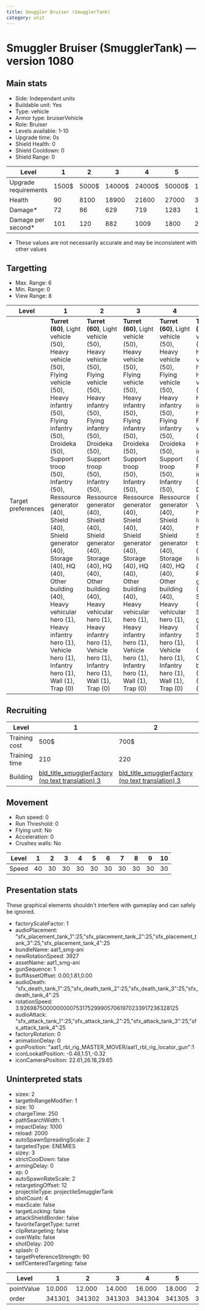 ```yaml
---
title: Smuggler Bruiser (SmugglerTank)
category: unit
---
```


# Smuggler Bruiser (SmugglerTank) — version 1080

## Main stats

  * Side: Independant units
  * Buildable unit: Yes
  * Type: vehicle
  * Armor type: bruiserVehicle
  * Role: Bruiser
  * Levels available: 1-10
  * Upgrade time: 0s
  * Shield Health: 0
  * Shield Cooldown: 0
  * Shield Range: 0

|Level               |1    |2    |3     |4     |5     |6      |7      |8      |9       |10      |
|--------------------|-----|-----|------|------|------|-------|-------|-------|--------|--------|
|Upgrade requirements|1500$|5000$|14000$|24000$|50000$|100000$|200000$|750000$|2000000$|4000000$|
|Health              |90   |8100 |18900 |21600 |27000 |30000  |33000  |36000  |39000   |45000   |
|Damage*             |72   |86   |629   |719   |1283  |1425   |1568   |1710   |1853    |2138    |
|Damage per second*  |101  |120  |882   |1009  |1800  |2000   |2200   |2400   |2600    |3000    |

* These values are not necessarily accurate and may be inconsistent with other values

## Targetting

  * Max. Range: 6
  * Min. Range: 0
  * View Range: 8

|Level             |1                                                                                                                                                                                                                                                                                                                                                                                              |2                                                                                                                                                                                                                                                                                                                                                                                              |3                                                                                                                                                                                                                                                                                                                                                                                              |4                                                                                                                                                                                                                                                                                                                                                                                              |5                                                                                                                                                                                                                                                                                                                                                                                                  |6                                                                                                                                                                                                                                                                                                                                                                                                  |7                                                                                                                                                                                                                                                                                                                                                                                                  |8                                                                                                                                                                                                                                                                                                                                                                                                  |9                                                                                                                                                                                                                                                                                                                                                                                                  |10                                                                                                                                                                                                                                                                                                                                                                                                 |
|------------------|-----------------------------------------------------------------------------------------------------------------------------------------------------------------------------------------------------------------------------------------------------------------------------------------------------------------------------------------------------------------------------------------------|-----------------------------------------------------------------------------------------------------------------------------------------------------------------------------------------------------------------------------------------------------------------------------------------------------------------------------------------------------------------------------------------------|-----------------------------------------------------------------------------------------------------------------------------------------------------------------------------------------------------------------------------------------------------------------------------------------------------------------------------------------------------------------------------------------------|-----------------------------------------------------------------------------------------------------------------------------------------------------------------------------------------------------------------------------------------------------------------------------------------------------------------------------------------------------------------------------------------------|---------------------------------------------------------------------------------------------------------------------------------------------------------------------------------------------------------------------------------------------------------------------------------------------------------------------------------------------------------------------------------------------------|---------------------------------------------------------------------------------------------------------------------------------------------------------------------------------------------------------------------------------------------------------------------------------------------------------------------------------------------------------------------------------------------------|---------------------------------------------------------------------------------------------------------------------------------------------------------------------------------------------------------------------------------------------------------------------------------------------------------------------------------------------------------------------------------------------------|---------------------------------------------------------------------------------------------------------------------------------------------------------------------------------------------------------------------------------------------------------------------------------------------------------------------------------------------------------------------------------------------------|---------------------------------------------------------------------------------------------------------------------------------------------------------------------------------------------------------------------------------------------------------------------------------------------------------------------------------------------------------------------------------------------------|---------------------------------------------------------------------------------------------------------------------------------------------------------------------------------------------------------------------------------------------------------------------------------------------------------------------------------------------------------------------------------------------------|
|Target preferences|**Turret (60)**, Light vehicle (50), Heavy vehicle (50), Flying vehicle (50), Heavy infantry (50), Flying infantry (50), Droideka (50), Support troop (50), Infantry (50), Ressource generator (40), Shield (40), Shield generator (40), Storage (40), HQ (40), Other building (40), Heavy vehicular hero (1), Heavy infantry hero (1), Vehicle hero (1), Infantry hero (1), Wall (1), Trap (0)|**Turret (60)**, Light vehicle (50), Heavy vehicle (50), Flying vehicle (50), Heavy infantry (50), Flying infantry (50), Droideka (50), Support troop (50), Infantry (50), Ressource generator (40), Shield (40), Shield generator (40), Storage (40), HQ (40), Other building (40), Heavy vehicular hero (1), Heavy infantry hero (1), Vehicle hero (1), Infantry hero (1), Wall (1), Trap (0)|**Turret (60)**, Light vehicle (50), Heavy vehicle (50), Flying vehicle (50), Heavy infantry (50), Flying infantry (50), Droideka (50), Support troop (50), Infantry (50), Ressource generator (40), Shield (40), Shield generator (40), Storage (40), HQ (40), Other building (40), Heavy vehicular hero (1), Heavy infantry hero (1), Vehicle hero (1), Infantry hero (1), Wall (1), Trap (0)|**Turret (60)**, Light vehicle (50), Heavy vehicle (50), Flying vehicle (50), Heavy infantry (50), Flying infantry (50), Droideka (50), Support troop (50), Infantry (50), Ressource generator (40), Shield (40), Shield generator (40), Storage (40), HQ (40), Other building (40), Heavy vehicular hero (1), Heavy infantry hero (1), Vehicle hero (1), Infantry hero (1), Wall (1), Trap (0)|**Turret (60)**, Light vehicle (50), Heavy vehicular hero (50), Heavy vehicle (50), Heavy infantry hero (50), Flying vehicle (50), Heavy infantry (50), Flying infantry (50), Droideka (50), Vehicle hero (50), Infantry hero (50), Support troop (50), Infantry (50), Ressource generator (40), Shield (40), Shield generator (40), Storage (40), HQ (40), Other building (40), Wall (1), Trap (0)|**Turret (60)**, Light vehicle (50), Heavy vehicular hero (50), Heavy vehicle (50), Heavy infantry hero (50), Flying vehicle (50), Heavy infantry (50), Flying infantry (50), Droideka (50), Vehicle hero (50), Infantry hero (50), Support troop (50), Infantry (50), Ressource generator (40), Shield (40), Shield generator (40), Storage (40), HQ (40), Other building (40), Wall (1), Trap (0)|**Turret (60)**, Light vehicle (50), Heavy vehicular hero (50), Heavy vehicle (50), Heavy infantry hero (50), Flying vehicle (50), Heavy infantry (50), Flying infantry (50), Droideka (50), Vehicle hero (50), Infantry hero (50), Support troop (50), Infantry (50), Ressource generator (40), Shield (40), Shield generator (40), Storage (40), HQ (40), Other building (40), Wall (1), Trap (0)|**Turret (60)**, Light vehicle (50), Heavy vehicular hero (50), Heavy vehicle (50), Heavy infantry hero (50), Flying vehicle (50), Heavy infantry (50), Flying infantry (50), Droideka (50), Vehicle hero (50), Infantry hero (50), Support troop (50), Infantry (50), Ressource generator (40), Shield (40), Shield generator (40), Storage (40), HQ (40), Other building (40), Wall (1), Trap (0)|**Turret (60)**, Light vehicle (50), Heavy vehicular hero (50), Heavy vehicle (50), Heavy infantry hero (50), Flying vehicle (50), Heavy infantry (50), Flying infantry (50), Droideka (50), Vehicle hero (50), Infantry hero (50), Support troop (50), Infantry (50), Ressource generator (40), Shield (40), Shield generator (40), Storage (40), HQ (40), Other building (40), Wall (1), Trap (0)|**Turret (60)**, Light vehicle (50), Heavy vehicular hero (50), Heavy vehicle (50), Heavy infantry hero (50), Flying vehicle (50), Heavy infantry (50), Flying infantry (50), Droideka (50), Vehicle hero (50), Infantry hero (50), Support troop (50), Infantry (50), Ressource generator (40), Shield (40), Shield generator (40), Storage (40), HQ (40), Other building (40), Wall (1), Trap (0)|

## Recruiting

|Level        |1                                                                        |2                                                                        |3                                                                        |4                                                                        |5                                                                        |6                                                                        |7                                                                        |8                                                                        |9                                                                        |10                                                                        |
|-------------|-------------------------------------------------------------------------|-------------------------------------------------------------------------|-------------------------------------------------------------------------|-------------------------------------------------------------------------|-------------------------------------------------------------------------|-------------------------------------------------------------------------|-------------------------------------------------------------------------|-------------------------------------------------------------------------|-------------------------------------------------------------------------|--------------------------------------------------------------------------|
|Training cost|500$                                                                     |700$                                                                     |900$                                                                     |1100$                                                                    |1300$                                                                    |1500$                                                                    |1700$                                                                    |1900$                                                                    |2100$                                                                    |2300$                                                                     |
|Training time|210                                                                      |220                                                                      |230                                                                      |240                                                                      |250                                                                      |260                                                                      |270                                                                      |280                                                                      |290                                                                      |300                                                                       |
|Building     |[bld_title_smugglerFactory (no text translation) 3](smugglerFactory.html)|[bld_title_smugglerFactory (no text translation) 3](smugglerFactory.html)|[bld_title_smugglerFactory (no text translation) 3](smugglerFactory.html)|[bld_title_smugglerFactory (no text translation) 4](smugglerFactory.html)|[bld_title_smugglerFactory (no text translation) 5](smugglerFactory.html)|[bld_title_smugglerFactory (no text translation) 6](smugglerFactory.html)|[bld_title_smugglerFactory (no text translation) 7](smugglerFactory.html)|[bld_title_smugglerFactory (no text translation) 8](smugglerFactory.html)|[bld_title_smugglerFactory (no text translation) 9](smugglerFactory.html)|[bld_title_smugglerFactory (no text translation) 10](smugglerFactory.html)|

## Movement

  * Run speed: 0
  * Run Threshold: 0
  * Flying unit: No
  * Acceleration: 0
  * Crushes walls: No

|Level|1 |2 |3 |4 |5 |6 |7 |8 |9 |10|
|-----|--|--|--|--|--|--|--|--|--|--|
|Speed|40|30|30|30|30|30|30|30|30|30|

## Presentation stats

These graphical elements shouldn't interfere with gameplay and can safely be ignored.

  * factoryScaleFactor: 1
  * audioPlacement: "sfx_placement_tank_1":25,"sfx_placement_tank_2":25,"sfx_placement_tank_3":25,"sfx_placement_tank_4":25
  * bundleName: aat1_smg-ani
  * newRotationSpeed: 3927
  * assetName: aat1_smg-ani
  * gunSequence: 1
  * buffAssetOffset: 0.00,1.81,0.00
  * audioDeath: "sfx_death_tank_1":25,"sfx_death_tank_2":25,"sfx_death_tank_3":25,"sfx_death_tank_4":25
  * rotationSpeed: 3.92698750000000007531752999057061970233917236328125
  * audioAttack: "sfx_attack_tank_1":25,"sfx_attack_tank_2":25,"sfx_attack_tank_3":25,"sfx_attack_tank_4":25
  * factoryRotation: 0
  * animationDelay: 0
  * gunPosition: "aat1_rbl_rig_MASTER_MOVER/aat1_rbl_rig_locator_gun":1
  * iconLookatPosition: -0.48,1.51,-0.32
  * iconCameraPosition: 22.61,26.18,29.65

## Uninterpreted stats

  * sizex: 2
  * targetInRangeModifier: 1
  * size: 10
  * chargeTime: 250
  * pathSearchWidth: 1
  * impactDelay: 1000
  * reload: 2000
  * autoSpawnSpreadingScale: 2
  * targetedType: ENEMIES
  * sizey: 3
  * strictCoolDown: false
  * armingDelay: 0
  * xp: 0
  * autoSpawnRateScale: 2
  * retargetingOffset: 12
  * projectileType: projectileSmugglerTank
  * shotCount: 4
  * maxScale: false
  * targetLocking: false
  * attackShieldBorder: false
  * favoriteTargetType: turret
  * clipRetargeting: false
  * overWalls: false
  * shotDelay: 200
  * splash: 0
  * targetPreferenceStrength: 90
  * selfCenteredTargeting: false

|Level     |1     |2     |3     |4     |5     |6     |7     |8     |9     |10    |
|----------|------|------|------|------|------|------|------|------|------|------|
|pointValue|10.000|12.000|14.000|16.000|18.000|20.000|22.000|24.000|26.000|30.000|
|order     |341301|341302|341303|341304|341305|341306|341307|341308|341309|341310|

